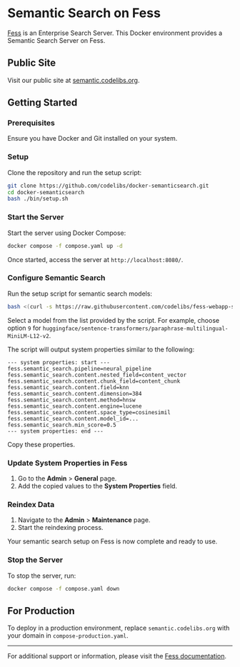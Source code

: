 # Semantic Search on Fess

[Fess](https://fess.codelibs.org/) is an Enterprise Search Server. This Docker environment provides a Semantic Search Server on Fess.

## Public Site

Visit our public site at [semantic.codelibs.org](https://semantic.codelibs.org/).

## Getting Started

### Prerequisites

Ensure you have Docker and Git installed on your system.

### Setup

Clone the repository and run the setup script:

```sh
git clone https://github.com/codelibs/docker-semanticsearch.git
cd docker-semanticsearch
bash ./bin/setup.sh
```

### Start the Server

Start the server using Docker Compose:

```sh
docker compose -f compose.yaml up -d
```

Once started, access the server at `http://localhost:8080/`.

### Configure Semantic Search

Run the setup script for semantic search models:

```sh
bash <(curl -s https://raw.githubusercontent.com/codelibs/fess-webapp-semantic-search/main/tools/setup.sh)
```

Select a model from the list provided by the script. For example, choose option `9` for `huggingface/sentence-transformers/paraphrase-multilingual-MiniLM-L12-v2`.

The script will output system properties similar to the following:

```
--- system properties: start ---
fess.semantic_search.pipeline=neural_pipeline
fess.semantic_search.content.nested_field=content_vector
fess.semantic_search.content.chunk_field=content_chunk
fess.semantic_search.content.field=knn
fess.semantic_search.content.dimension=384
fess.semantic_search.content.method=hnsw
fess.semantic_search.content.engine=lucene
fess.semantic_search.content.space_type=cosinesimil
fess.semantic_search.content.model_id=...
fess.semantic_search.min_score=0.5
--- system properties: end ---
```

Copy these properties.

### Update System Properties in Fess

1. Go to the **Admin** > **General** page.
2. Add the copied values to the **System Properties** field.

### Reindex Data

1. Navigate to the **Admin** > **Maintenance** page.
2. Start the reindexing process.

Your semantic search setup on Fess is now complete and ready to use.

### Stop the Server

To stop the server, run:

```sh
docker compose -f compose.yaml down
```

## For Production

To deploy in a production environment, replace `semantic.codelibs.org` with your domain in `compose-production.yaml`.

---

For additional support or information, please visit the [Fess documentation](https://fess.codelibs.org/).

